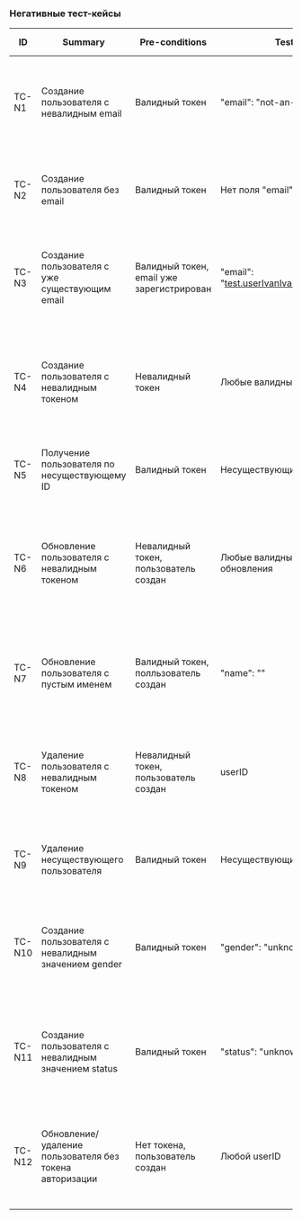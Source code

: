 ### Негативные тест-кейсы

| ID      | Summary                                                        | Pre-conditions                        | Test data                                      | Steps                                                                                 | Expected results                                                                                 | Priority |
|---------|----------------------------------------------------------------|---------------------------------------|------------------------------------------------|---------------------------------------------------------------------------------------|-----------------------------------------------------------------------------------------------|----------|
| TC-N1   | Создание пользователя с невалидным email                       | Валидный токен                        | "email": "not-an-email"                        | 1. Создать POST запрос к /users .<br>2. Ввести невалидный email.<br>3. Отправить запрос. | 422 Unprocessable Entity, ошибка: `"email": ["is invalid"]`                                    | High     |
| TC-N2   | Создание пользователя без email                                | Валидный токен                        | Нет поля "email"                               | 1. Создать POST запрос к /users.<br>2. Не указывать поле email.<br>3. Отправить запрос. | 422 Unprocessable Entity, ошибка: `"email": ["can't be blank"]`                                | High     |
| TC-N3   | Создание пользователя с уже существующим email                 | Валидный токен, email уже зарегистрирован | "email": "test.userIvanIvaninov1@test.com"     | 1. Создать POST запрос к `/users`.<br>2. Ввести уже существующий email.<br>3. Отправить запрос. | 422 Unprocessable Entity, ошибка: `"email": ["has already been taken"]`                        | High     |
| TC-N4   | Создание пользователя с невалидным токеном                     | Невалидный токен                      | Любые валидные данные                          | 1. Создать POST запрос к `/users`.<br>2. Ввести невалидный токен.<br>3. Заполнить тело запроса.<br>4. Отправить запрос. | 401 Unauthorized, ошибка: `"message": "Invalid token"`                                 | High     |
| TC-N5   | Получение пользователя по несуществующему ID                   | Валидный токен                        | Несуществующий userID                          | 1. Создать GET запрос к `/users/{userID}`.<br>2. Отправить запрос.        | 404 Not Found, ошибка: `"message": "Resource not found"`                                       | Medium   |
| TC-N6   | Обновление пользователя с невалидным токеном                   | Невалидный токен, пользователь создан                      | Любые валидные данные для обновления           | 1. Создать PATCH запрос к `/users/{userID}`.<br>2. Ввести невалидный токен.<br>3. Ввести данные для обновления.<br>4. Отправить запрос. | 401 Unauthorized, ошибка: `"message": "Invalid token"`                                 | High     |
| TC-N7   | Обновление пользователя с пустым именем                        | Валидный токен, полльзователь создан                   | "name": ""                                     | 1. Создать PATCH запрос к `/users/{userID}`.<br>2. Ввести пустое имя в тело запроса.<br>3. Отправить запрос. | 422 Unprocessable Entity, ошибка: `"name": ["can't be blank"]`                                 | Medium   |
| TC-N8   | Удаление пользователя с невалидным токеном                     | Невалидный токен, пользователь создан                      | userID                                   | 1. Создать DELETE запрос к `/users/{userID}`.<br>2. Ввести невалидный токен.<br>3. Отправить запрос. | 401 Unauthorized, ошибка: `"message": "Invalid token"`                                 | High     |
| TC-N9   | Удаление несуществующего пользователя                          | Валидный токен                        | Несуществующий userID                          | 1. Создать DELETE запрос к `/users/{userID}`.<br>2. Отправить запрос.      | 404 Not Found, ошибка: `"message": "Resource not found"`                                       | Medium   |
| TC-N10  | Создание пользователя с невалидным значением gender            | Валидный токен                        | "gender": "unknown"                            | 1. Создать POST запрос к `/users`.<br>2. Ввести невалидное значение gender.<br>3. Отправить запрос. | 422 Unprocessable Entity, ошибка: `"gender": [""can't be blank, can be male of female"]`        | Medium   |
| TC-N11  | Создание пользователя с невалидным значением status            | Валидный токен                        | "status": "unknown"                            | 1. Создать POST запрос к `/users`.<br>2. Ввести невалидное значение status.<br>3. Отправить запрос. | 422 Unprocessable Entity, ошибка: `"status": ["can't be blank"]`    | Medium   |
| TC-N12  | Обновление/удаление пользователя без токена авторизации        | Нет токена, пользователь создан                           | Любой userID                                   | 1. Создать PATCH или DELETE запрос к `/users/{userID}`.<br>2. Не указывать токен.<br>3. Отправить запрос. | 401 Unauthorized, ошибка: `"message": "Authentication failed"`                                 | High     |
